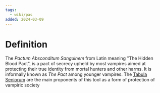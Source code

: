 ```yaml
---
tags:
  - wiki/pas
added: 2024-03-09
---
```


# Definition

The *Pactum Absconditum Sanguinem* from Latin meaning "The Hidden Blood Pact", is a pact of secrecy upheld by most vampires aimed at protecting their true identity from mortal hunters and other harms. It is informally known as *The Pact* among younger vampires. The [Tabula Seniorum](the_table.md) are the main proponents of this tool as a form of protection of vampiric society 